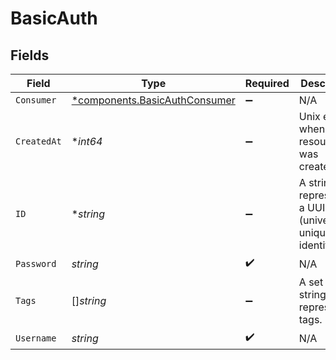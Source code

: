 # BasicAuth


## Fields

| Field                                                                         | Type                                                                          | Required                                                                      | Description                                                                   |
| ----------------------------------------------------------------------------- | ----------------------------------------------------------------------------- | ----------------------------------------------------------------------------- | ----------------------------------------------------------------------------- |
| `Consumer`                                                                    | [*components.BasicAuthConsumer](../../models/components/basicauthconsumer.md) | :heavy_minus_sign:                                                            | N/A                                                                           |
| `CreatedAt`                                                                   | **int64*                                                                      | :heavy_minus_sign:                                                            | Unix epoch when the resource was created.                                     |
| `ID`                                                                          | **string*                                                                     | :heavy_minus_sign:                                                            | A string representing a UUID (universally unique identifier).                 |
| `Password`                                                                    | *string*                                                                      | :heavy_check_mark:                                                            | N/A                                                                           |
| `Tags`                                                                        | []*string*                                                                    | :heavy_minus_sign:                                                            | A set of strings representing tags.                                           |
| `Username`                                                                    | *string*                                                                      | :heavy_check_mark:                                                            | N/A                                                                           |